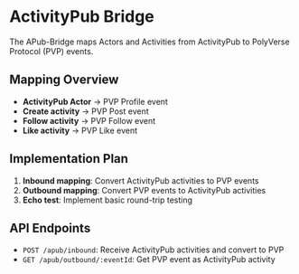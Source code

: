 






# ActivityPub Bridge

The APub-Bridge maps Actors and Activities from ActivityPub to PolyVerse Protocol (PVP) events.

## Mapping Overview

- **ActivityPub Actor** → PVP Profile event
- **Create activity** → PVP Post event
- **Follow activity** → PVP Follow event
- **Like activity** → PVP Like event

## Implementation Plan

1. **Inbound mapping**: Convert ActivityPub activities to PVP events
2. **Outbound mapping**: Convert PVP events to ActivityPub activities
3. **Echo test**: Implement basic round-trip testing

## API Endpoints

- `POST /apub/inbound`: Receive ActivityPub activities and convert to PVP
- `GET /apub/outbound/:eventId`: Get PVP event as ActivityPub activity






